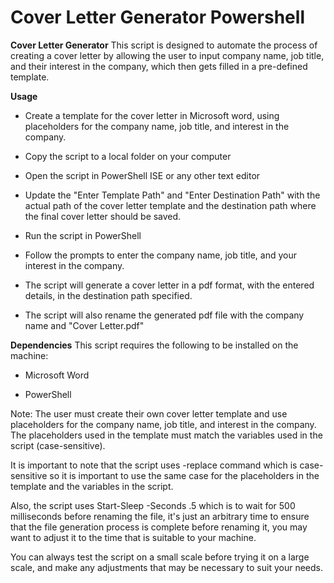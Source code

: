 # Cover Letter Generator Powershell

**Cover Letter Generator**
This script is designed to automate the process of creating a cover letter by allowing the user to input company name, job title, and their interest in the company, which then gets filled in a pre-defined template.

**Usage**

* Create a template for the cover letter in Microsoft word, using placeholders for the company name, job title, and interest in the company.

* Copy the script to a local folder on your computer

* Open the script in PowerShell ISE or any other text editor

* Update the "Enter Template Path" and "Enter Destination Path" with the actual path of the cover letter template and the destination path where the final cover letter   should be saved.

* Run the script in PowerShell

* Follow the prompts to enter the company name, job title, and your interest in the company.

* The script will generate a cover letter in a pdf format, with the entered details, in the destination path specified.

* The script will also rename the generated pdf file with the company name and "Cover Letter.pdf"

**Dependencies**
This script requires the following to be installed on the machine:

* Microsoft Word

* PowerShell

Note: The user must create their own cover letter template and use placeholders for the company name, job title, and interest in the company. The placeholders used in the template must match the variables used in the script (case-sensitive).

It is important to note that the script uses -replace command which is case-sensitive so it is important to use the same case for the placeholders in the template and the variables in the script.

Also, the script uses Start-Sleep -Seconds .5 which is to wait for 500 milliseconds before renaming the file, it's just an arbitrary time to ensure that the file generation process is complete before renaming it, you may want to adjust it to the time that is suitable to your machine.

You can always test the script on a small scale before trying it on a large scale, and make any adjustments that may be necessary to suit your needs.
